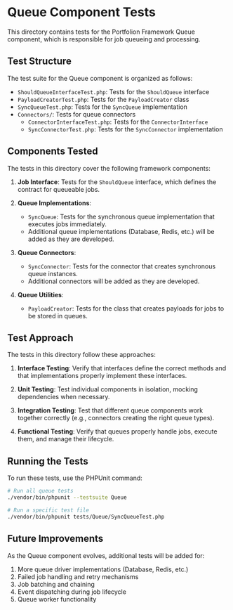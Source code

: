 # Queue Component Tests

This directory contains tests for the Portfolion Framework Queue component, which is responsible for job queueing and processing.

## Test Structure

The test suite for the Queue component is organized as follows:

- `ShouldQueueInterfaceTest.php`: Tests for the `ShouldQueue` interface
- `PayloadCreatorTest.php`: Tests for the `PayloadCreator` class
- `SyncQueueTest.php`: Tests for the `SyncQueue` implementation
- `Connectors/`: Tests for queue connectors
  - `ConnectorInterfaceTest.php`: Tests for the `ConnectorInterface`
  - `SyncConnectorTest.php`: Tests for the `SyncConnector` implementation

## Components Tested

The tests in this directory cover the following framework components:

1. **Job Interface**: Tests for the `ShouldQueue` interface, which defines the contract for queueable jobs.

2. **Queue Implementations**:
   - `SyncQueue`: Tests for the synchronous queue implementation that executes jobs immediately.
   - Additional queue implementations (Database, Redis, etc.) will be added as they are developed.

3. **Queue Connectors**:
   - `SyncConnector`: Tests for the connector that creates synchronous queue instances.
   - Additional connectors will be added as they are developed.

4. **Queue Utilities**:
   - `PayloadCreator`: Tests for the class that creates payloads for jobs to be stored in queues.

## Test Approach

The tests in this directory follow these approaches:

1. **Interface Testing**: Verify that interfaces define the correct methods and that implementations properly implement these interfaces.

2. **Unit Testing**: Test individual components in isolation, mocking dependencies when necessary.

3. **Integration Testing**: Test that different queue components work together correctly (e.g., connectors creating the right queue types).

4. **Functional Testing**: Verify that queues properly handle jobs, execute them, and manage their lifecycle.

## Running the Tests

To run these tests, use the PHPUnit command:

```bash
# Run all queue tests
./vendor/bin/phpunit --testsuite Queue

# Run a specific test file
./vendor/bin/phpunit tests/Queue/SyncQueueTest.php
```

## Future Improvements

As the Queue component evolves, additional tests will be added for:

1. More queue driver implementations (Database, Redis, etc.)
2. Failed job handling and retry mechanisms
3. Job batching and chaining
4. Event dispatching during job lifecycle
5. Queue worker functionality 
